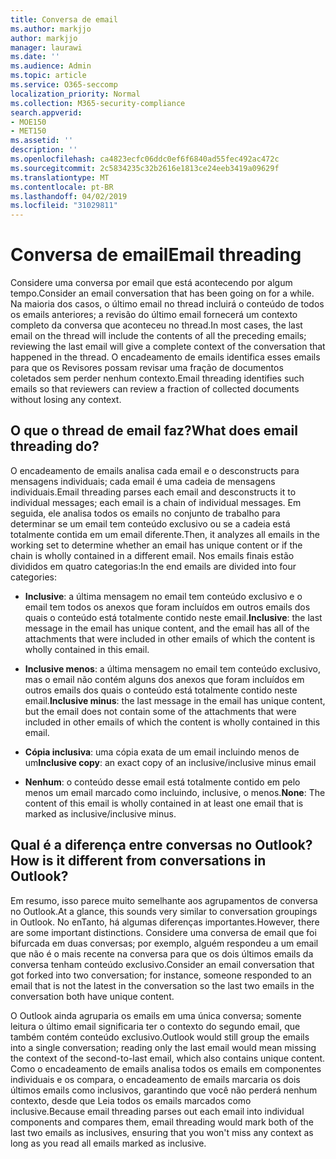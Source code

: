 ```yaml
---
title: Conversa de email
ms.author: markjjo
author: markjjo
manager: laurawi
ms.date: ''
ms.audience: Admin
ms.topic: article
ms.service: O365-seccomp
localization_priority: Normal
ms.collection: M365-security-compliance
search.appverid:
- MOE150
- MET150
ms.assetid: ''
description: ''
ms.openlocfilehash: ca4823ecfc06ddc0ef6f6840ad55fec492ac472c
ms.sourcegitcommit: 2c5834235c32b2616e1813ce24eeb3419a09629f
ms.translationtype: MT
ms.contentlocale: pt-BR
ms.lasthandoff: 04/02/2019
ms.locfileid: "31029811"
---
```

# <a name="email-threading"></a><span data-ttu-id="90098-102">Conversa de email</span><span class="sxs-lookup"><span data-stu-id="90098-102">Email threading</span></span>

<span data-ttu-id="90098-103">Considere uma conversa por email que está acontecendo por algum tempo.</span><span class="sxs-lookup"><span data-stu-id="90098-103">Consider an email conversation that has been going on for a while.</span></span> <span data-ttu-id="90098-104">Na maioria dos casos, o último email no thread incluirá o conteúdo de todos os emails anteriores; a revisão do último email fornecerá um contexto completo da conversa que aconteceu no thread.</span><span class="sxs-lookup"><span data-stu-id="90098-104">In most cases, the last email on the thread will include the contents of all the preceding emails; reviewing the last email will give a complete context of the conversation that happened in the thread.</span></span> <span data-ttu-id="90098-105">O encadeamento de emails identifica esses emails para que os Revisores possam revisar uma fração de documentos coletados sem perder nenhum contexto.</span><span class="sxs-lookup"><span data-stu-id="90098-105">Email threading identifies such emails so that reviewers can review a fraction of collected documents without losing any context.</span></span>

## <a name="what-does-email-threading-do"></a><span data-ttu-id="90098-106">O que o thread de email faz?</span><span class="sxs-lookup"><span data-stu-id="90098-106">What does email threading do?</span></span>

<span data-ttu-id="90098-107">O encadeamento de emails analisa cada email e o desconstructs para mensagens individuais; cada email é uma cadeia de mensagens individuais.</span><span class="sxs-lookup"><span data-stu-id="90098-107">Email threading parses each email and desconstructs it to individual messages; each email is a chain of individual messages.</span></span> <span data-ttu-id="90098-108">Em seguida, ele analisa todos os emails no conjunto de trabalho para determinar se um email tem conteúdo exclusivo ou se a cadeia está totalmente contida em um email diferente.</span><span class="sxs-lookup"><span data-stu-id="90098-108">Then, it analyzes all emails in the working set to determine whether an email has unique content or if the chain is wholly contained in a different email.</span></span> <span data-ttu-id="90098-109">Nos emails finais estão divididos em quatro categorias:</span><span class="sxs-lookup"><span data-stu-id="90098-109">In the end emails are divided into four categories:</span></span>

- <span data-ttu-id="90098-110">**Inclusive**: a última mensagem no email tem conteúdo exclusivo e o email tem todos os anexos que foram incluídos em outros emails dos quais o conteúdo está totalmente contido neste email.</span><span class="sxs-lookup"><span data-stu-id="90098-110">**Inclusive**: the last message in the email has unique content, and the email has all of the attachments that were included in other emails of which the content is wholly contained in this email.</span></span>


- <span data-ttu-id="90098-111">**Inclusive menos**: a última mensagem no email tem conteúdo exclusivo, mas o email não contém alguns dos anexos que foram incluídos em outros emails dos quais o conteúdo está totalmente contido neste email.</span><span class="sxs-lookup"><span data-stu-id="90098-111">**Inclusive minus**: the last message in the email has unique content, but the email does not contain some of the attachments that were included in other emails of which the content is wholly contained in this email.</span></span>

- <span data-ttu-id="90098-112">**Cópia inclusiva**: uma cópia exata de um email incluindo menos de um</span><span class="sxs-lookup"><span data-stu-id="90098-112">**Inclusive copy**: an exact copy of an inclusive/inclusive minus email</span></span>

- <span data-ttu-id="90098-113">**Nenhum**: o conteúdo desse email está totalmente contido em pelo menos um email marcado como incluindo, inclusive, o menos.</span><span class="sxs-lookup"><span data-stu-id="90098-113">**None**: The content of this email is wholly contained in at least one email that is marked as inclusive/inclusive minus.</span></span>

## <a name="how-is-it-different-from-conversations-in-outlook"></a><span data-ttu-id="90098-114">Qual é a diferença entre conversas no Outlook?</span><span class="sxs-lookup"><span data-stu-id="90098-114">How is it different from conversations in Outlook?</span></span>
<span data-ttu-id="90098-115">Em resumo, isso parece muito semelhante aos agrupamentos de conversa no Outlook.</span><span class="sxs-lookup"><span data-stu-id="90098-115">At a glance, this sounds very similar to conversation groupings in Outlook.</span></span> <span data-ttu-id="90098-116">No enTanto, há algumas diferenças importantes.</span><span class="sxs-lookup"><span data-stu-id="90098-116">However, there are some important distinctions.</span></span> <span data-ttu-id="90098-117">Considere uma conversa de email que foi bifurcada em duas conversas; por exemplo, alguém respondeu a um email que não é o mais recente na conversa para que os dois últimos emails da conversa tenham conteúdo exclusivo.</span><span class="sxs-lookup"><span data-stu-id="90098-117">Consider an email conversation that got forked into two conversation; for instance, someone responded to an email that is not the latest in the conversation so the last two emails in the conversation both have unique content.</span></span>

<span data-ttu-id="90098-118">O Outlook ainda agruparia os emails em uma única conversa; somente leitura o último email significaria ter o contexto do segundo email, que também contém conteúdo exclusivo.</span><span class="sxs-lookup"><span data-stu-id="90098-118">Outlook would still group the emails into a single conversation; reading only the last email would mean missing the context of the second-to-last email, which also contains unique content.</span></span> <span data-ttu-id="90098-119">Como o encadeamento de emails analisa todos os emails em componentes individuais e os compara, o encadeamento de emails marcaria os dois últimos emails como inclusivos, garantindo que você não perderá nenhum contexto, desde que Leia todos os emails marcados como inclusive.</span><span class="sxs-lookup"><span data-stu-id="90098-119">Because email threading parses out each email into individual components and compares them, email threading would mark both of the last two emails as inclusives, ensuring that you won't miss any context as long as you read all emails marked as inclusive.</span></span>